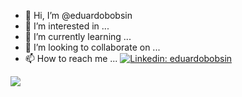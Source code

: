 - 👋 Hi, I’m @eduardobobsin
- 👀 I’m interested in ...
- 🌱 I’m currently learning ...
- 💞️ I’m looking to collaborate on ...
- 📫 How to reach me ... [![Linkedin: eduardobobsin](https://img.shields.io/badge/-Eduardo%20Bobsin-blue?style=flat-square&logo=Linkedin&logoColor=white&link=https://www.linkedin.com/in/eduardobobsin/)](https://www.linkedin.com/in/eduardobobsin/)


<a href="https://dev.java">
  <img src="https://dev.java/assets/images/java-affinity-logo-icode-lg.png" />
</a>

<!---
eduardobobsin/eduardobobsin is a ✨ special ✨ repository because its `README.md` (this file) appears on your GitHub profile.
You can click the Preview link to take a look at your changes.
--->
